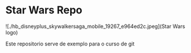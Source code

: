 # Star Wars Repo

![./hb_disneyplus_skywalkersaga_mobile_19267_e964ed2c.jpeg](Star Wars logo)

Este repositorio serve de exemplo para o curso de git
